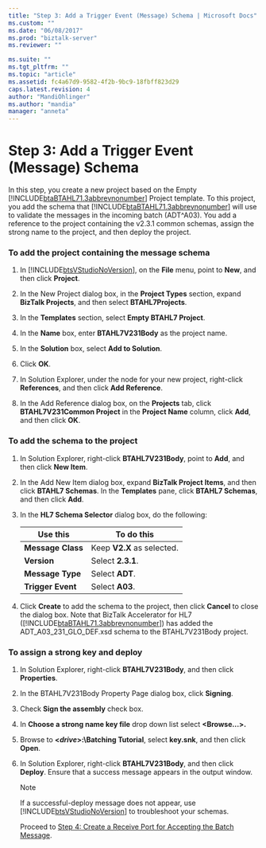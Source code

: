 ```yaml
---
title: "Step 3: Add a Trigger Event (Message) Schema | Microsoft Docs"
ms.custom: ""
ms.date: "06/08/2017"
ms.prod: "biztalk-server"
ms.reviewer: ""

ms.suite: ""
ms.tgt_pltfrm: ""
ms.topic: "article"
ms.assetid: fc4a67d9-9582-4f2b-9bc9-18fbff823d29
caps.latest.revision: 4
author: "MandiOhlinger"
ms.author: "mandia"
manager: "anneta"
---
```

# Step 3: Add a Trigger Event (Message) Schema
In this step, you create a new project based on the Empty [!INCLUDE[btaBTAHL71.3abbrevnonumber](../../includes/btabtahl71-3abbrevnonumber-md.md)] Project template. To this project, you add the schema that [!INCLUDE[btaBTAHL71.3abbrevnonumber](../../includes/btabtahl71-3abbrevnonumber-md.md)] will use to validate the messages in the incoming batch (ADT^A03). You add a reference to the project containing the v2.3.1 common schemas, assign the strong name to the project, and then deploy the project.  

### To add the project containing the message schema  

1. In [!INCLUDE[btsVStudioNoVersion](../../includes/btsvstudionoversion-md.md)], on the **File** menu, point to **New**, and then click **Project**.  

2. In the New Project dialog box, in the **Project Types** section, expand **BizTalk Projects**, and then select **BTAHL7Projects**.  

3. In the **Templates** section, select **Empty BTAHL7 Project**.  

4. In the **Name** box, enter **BTAHL7V231Body** as the project name.  

5. In the **Solution** box, select **Add to Solution**.  

6. Click **OK**.  

7. In Solution Explorer, under the node for your new project, right-click **References**, and then click **Add Reference**.  

8. In the Add Reference dialog box, on the **Projects** tab, click **BTAHL7V231Common Project** in the **Project Name** column, click **Add**, and then click **OK**.  

### To add the schema to the project  

1. In Solution Explorer, right-click **BTAHL7V231Body**, point to **Add**, and then click **New Item**.  

2. In the Add New Item dialog box, expand **BizTalk Project Items**, and then click **BTAHL7 Schemas**. In the **Templates** pane, click **BTAHL7 Schemas**, and then click **Add**.  

3. In the **HL7 Schema Selector** dialog box, do the following:  


   |     Use this      |         To do this         |
   |-------------------|----------------------------|
   | **Message Class** | Keep **V2.X** as selected. |
   |    **Version**    |     Select **2.3.1**.      |
   | **Message Type**  |      Select **ADT**.       |
   | **Trigger Event** |      Select **A03**.       |


4. Click **Create** to add the schema to the project, then click **Cancel** to close the dialog box. Note that BizTalk Accelerator for HL7 ([!INCLUDE[btaBTAHL71.3abbrevnonumber](../../includes/btabtahl71-3abbrevnonumber-md.md)]) has added the ADT_A03_231_GLO_DEF.xsd schema to the BTAHL7V231Body project.  

### To assign a strong key and deploy  

1. In Solution Explorer, right-click **BTAHL7V231Body**, and then click **Properties**.  

2. In the BTAHL7V231Body Property Page dialog box, click **Signing**.  

3. Check **Sign the assembly** check box.  

4. In **Choose a strong name key file** drop down list select **\<Browse…\>.**  

5. Browse to **\<*drive*\>:\Batching Tutorial**, select **key.snk**, and then click **Open**.  

6. In Solution Explorer, right-click **BTAHL7V231Body**, and then click **Deploy**. Ensure that a success message appears in the output window.  

   > [!NOTE]
   >  If a successful-deploy message does not appear, use [!INCLUDE[btsVStudioNoVersion](../../includes/btsvstudionoversion-md.md)] to troubleshoot your schemas.  

   Proceed to [Step 4: Create a Receive Port for Accepting the Batch Message](../../adapters-and-accelerators/accelerator-hl7/step-4-create-a-receive-port-for-accepting-the-batch-message.md).